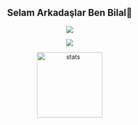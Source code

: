 
<!--
** // ### Hi there 👋
** 
-->
<!--
**mehmetkazim0/mehmetkazim0** is a ✨ _special_ ✨ repository because its `README.md` (this file) appears on your GitHub profile.

- Here are some ideas to get you started:

- 🔭 I’m currently working on ...
- 🌱 I’m currently learning ...
- 👯 I’m looking to collaborate on ...
- 🤔 I’m looking for help with ...
- 💬 Ask me about ...
- 📫 How to reach me: ...
- 😄 Pronouns: ...
- ⚡ Fun fact: ...
-->

<h2 align="center">Selam Arkadaşlar Ben Bilal👋</h2>

<p align="center">
  <a href="https://github.com/mehmetkazim0" target"blank_"><img src="https://img.shields.io/badge/GitHub%20-191717.svg?&style=for-the-badge&logo=github&logoColor=white"></a>
</p>
<p align="center">
  <a href="https://discord.com/users/802836916562034748" target"blank_"><img src="https://dcbadge.vercel.app/api/shield/802836916562034748?theme=discord-inverted"></a>
</p>


<p align="center">
  <img src="https://github-readme-stats.vercel.app/api?username=mehmetkazim0&count_private=true&show_icons=true&theme=dark&hide_border=true" width="%100" height="150px" alt="stats" />
</p>
